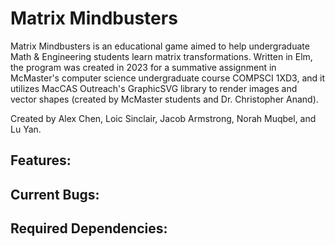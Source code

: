 # Matrix Mindbusters
Matrix Mindbusters is an educational game aimed to help undergraduate Math & Engineering students learn matrix transformations. Written in Elm, the program was created in 2023 for a summative assignment in McMaster's computer science undergraduate course COMPSCI 1XD3, and it utilizes MacCAS Outreach's GraphicSVG library to render images and vector shapes (created by McMaster students and Dr. Christopher Anand). 

Created by Alex Chen, Loic Sinclair, Jacob Armstrong, Norah Muqbel, and Lu Yan.

## Features:

## Current Bugs:

## Required Dependencies:
